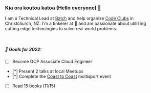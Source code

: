 ### Kia ora koutou katoa (Hello everyone) 👋

I am a Technical Lead at [Batch](https://www.batch.nz/) and help organize [Code Clubs](https://codeclub.nz/) in Christchurch, NZ. I'm a tinkerer at :yellow_heart: and am passionate about utilizing cutting edge technologies to solve real world problems.

<br />

##### 🎯 Goals for 2022:
- [ ] Become GCP Associate Cloud Engineer
- [*] Present 2 talks at local Meetups
- [*] Complete the [Coast to Coast](https://www.coasttocoast.co.nz/) multisport event
- [ ] Read 15 books (11/15)
